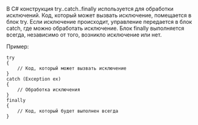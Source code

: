 В C# конструкция try..catch..finally используется для обработки исключений.
Код, который может вызвать исключение, помещается в блок try.
Если исключение происходит, управление передается в блок catch, где можно обработать исключение. 
Блок finally выполняется всегда, независимо от того, возникло исключение или нет.

Пример:
```
try
{
    // Код, который может вызвать исключение
}
catch (Exception ex)
{
    // Обработка исключения
}
finally
{
    // Код, который будет выполнен всегда
}
```
